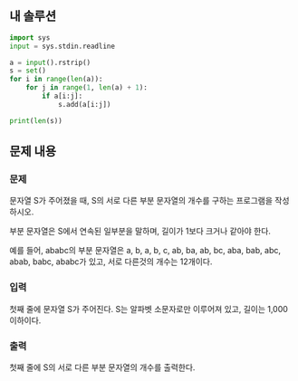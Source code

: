 ## 내 솔루션
```python
import sys
input = sys.stdin.readline

a = input().rstrip()
s = set()
for i in range(len(a)):
    for j in range(1, len(a) + 1):
        if a[i:j]:
            s.add(a[i:j])

print(len(s))
```

## 문제 내용
### 문제
문자열 S가 주어졌을 때, S의 서로 다른 부분 문자열의 개수를 구하는 프로그램을 작성하시오.

부분 문자열은 S에서 연속된 일부분을 말하며, 길이가 1보다 크거나 같아야 한다.

예를 들어, ababc의 부분 문자열은 a, b, a, b, c, ab, ba, ab, bc, aba, bab, abc, abab, babc, ababc가 있고, 서로 다른것의 개수는 12개이다.

### 입력
첫째 줄에 문자열 S가 주어진다. S는 알파벳 소문자로만 이루어져 있고, 길이는 1,000 이하이다.

### 출력
첫째 줄에 S의 서로 다른 부분 문자열의 개수를 출력한다.

